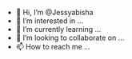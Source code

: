 - 👋 Hi, I’m @Jessyabisha
- 👀 I’m interested in ...
- 🌱 I’m currently learning ...
- 💞️ I’m looking to collaborate on ...
- 📫 How to reach me ...

<!---
Jessyabisha/Jessyabisha is a ✨ special ✨ repository because its `README.md` (this file) appears on your GitHub profile.
You can click the Preview link to take a look at your changes.
--->

